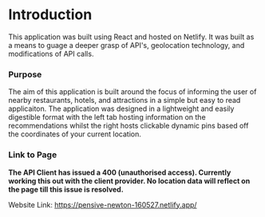 # Introduction

This application was built using React and hosted on Netlify. It was built as a means to guage a deeper grasp of API's, geolocation technology, and modifications of API calls. 

### Purpose 

The aim of this application is built around the focus of informing the user of nearby restaurants, hotels, and attractions in a simple but easy to read applicaiton. The application was designed in  a lightweight and easily digestible format with the left tab hosting information on the recommendations whilst the right hosts clickable dynamic pins based off the coordinates of your current location. 

### Link to Page

**The API Client has issued a 400 (unauthorised access). Currently working this out with the client provider. No location data will reflect on the page till this issue is resolved.** 

Website Link: https://pensive-newton-160527.netlify.app/





